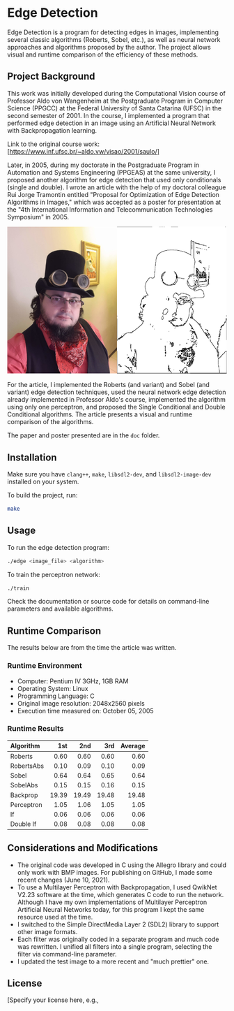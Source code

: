 # Edge Detection

Edge Detection is a program for detecting edges in images, implementing several classic algorithms (Roberts, Sobel, etc.), as well as neural network approaches and algorithms proposed by the author. The project allows visual and runtime comparison of the efficiency of these methods.

## Project Background

This work was initially developed during the Computational Vision course of Professor Aldo von Wangenheim at the Postgraduate Program in Computer Science (PPGCC) at the Federal University of Santa Catarina (UFSC) in the second semester of 2001. In the course, I implemented a program that performed edge detection in an image using an Artificial Neural Network with Backpropagation learning.

Link to the original course work: [https://www.inf.ufsc.br/~aldo.vw/visao/2001/saulo/]

Later, in 2005, during my doctorate in the Postgraduate Program in Automation and Systems Engineering (PPGEAS) at the same university, I proposed another algorithm for edge detection that used only conditionals (single and double). I wrote an article with the help of my doctoral colleague Rui Jorge Tramontin entitled "Proposal for Optimization of Edge Detection Algorithms in Images," which was accepted as a poster for presentation at the "4th International Information and Telecommunication Technologies Symposium" in 2005.

![Edge Detection](doc/edge_detection.png)

For the article, I implemented the Roberts (and variant) and Sobel (and variant) edge detection techniques, used the neural network edge detection already implemented in Professor Aldo's course, implemented the algorithm using only one perceptron, and proposed the Single Conditional and Double Conditional algorithms. The article presents a visual and runtime comparison of the algorithms.

The paper and poster presented are in the `doc` folder.

## Installation

Make sure you have `clang++`, `make`, `libsdl2-dev`, and `libsdl2-image-dev` installed on your system.

To build the project, run:

```sh
make
```

## Usage

To run the edge detection program:

```sh
./edge <image_file> <algorithm>
```

To train the perceptron network:

```sh
./train
```

Check the documentation or source code for details on command-line parameters and available algorithms.

## Runtime Comparison

The results below are from the time the article was written.

### Runtime Environment

* Computer: Pentium IV 3GHz, 1GB RAM
* Operating System: Linux
* Programming Language: C
* Original image resolution: 2048x2560 pixels
* Execution time measured on: October 05, 2005

### Runtime Results

| Algorithm   |   1st  |   2nd |   3rd | Average |
| :---------- | -----: | ----: | ----: | ------: |
| Roberts     |  0.60  | 0.60  | 0.60  |  0.60   |
| RobertsAbs  |  0.10  | 0.09  | 0.10  |  0.09   |
| Sobel       |  0.64  | 0.64  | 0.65  |  0.64   |
| SobelAbs    |  0.15  | 0.15  | 0.16  |  0.15   |
| Backprop    | 19.39  |19.49  |19.48  | 19.48   |
| Perceptron  |  1.05  | 1.06  | 1.05  |  1.05   |
| If          |  0.06  | 0.06  | 0.06  |  0.06   |
| Double If   |  0.08  | 0.08  | 0.08  |  0.08   |

## Considerations and Modifications

* The original code was developed in C using the Allegro library and could only work with BMP images. For publishing on GitHub, I made some recent changes (June 10, 2021).
* To use a Multilayer Perceptron with Backpropagation, I used QwikNet V2.23 software at the time, which generates C code to run the network. Although I have my own implementations of Multilayer Perceptron Artificial Neural Networks today, for this program I kept the same resource used at the time.
* I switched to the Simple DirectMedia Layer 2 (SDL2) library to support other image formats.
* Each filter was originally coded in a separate program and much code was rewritten. I unified all filters into a single program, selecting the filter via command-line parameter.
* I updated the test image to a more recent and "much prettier" one.

## License

[Specify your license here, e.g.,